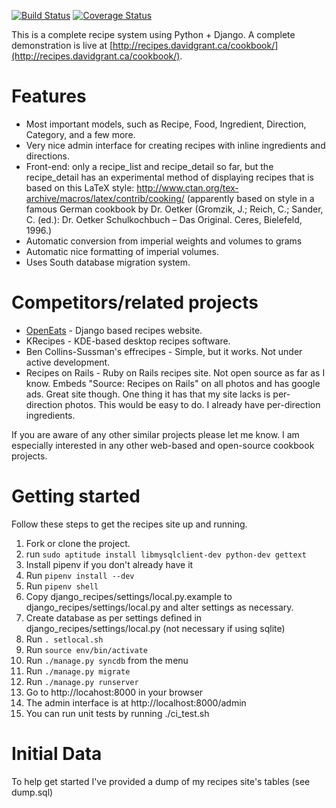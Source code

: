 [![Build Status](https://travis-ci.org/dgrant/django_recipes.png)](https://travis-ci.org/dgrant/django_recipes) [![Coverage Status](https://coveralls.io/repos/dgrant/django_recipes/badge.png)](https://coveralls.io/r/dgrant/django_recipes)

This is a complete recipe system using Python + Django. A complete demonstration is live at [http://recipes.davidgrant.ca/cookbook/](http://recipes.davidgrant.ca/cookbook/).

Features
========

* Most important models, such as Recipe, Food, Ingredient, Direction, Category, and a few more.
* Very nice admin interface for creating recipes with inline ingredients and directions.
* Front-end: only a recipe_list and recipe_detail so far, but the recipe_detail has an experimental method of displaying recipes that is based on this LaTeX style: http://www.ctan.org/tex-archive/macros/latex/contrib/cooking/ (apparently based on style in a famous German cookbook by Dr. Oetker (Gromzik, J.; Reich, C.; Sander, C. (ed.): Dr. Oetker Schulkochbuch – Das Original. Ceres, Bielefeld, 1996.)
* Automatic conversion from imperial weights and volumes to grams
* Automatic nice formatting of imperial volumes.
* Uses South database migration system.

Competitors/related projects
============================
* [OpenEats](https://github.com/qgriffith/OpenEats) - Django based recipes website. 
* KRecipes - KDE-based desktop recipes software.
* Ben Collins-Sussman's effrecipes - Simple, but it works. Not under active development.
* Recipes on Rails - Ruby on Rails recipes site. Not open source as far as I know. Embeds "Source: Recipes on Rails" on all photos and has google ads. Great site though. One thing it has that my site lacks is per-direction photos. This would be easy to do. I already have per-direction ingredients.

If you are aware of any other similar projects please let me know. I am especially interested in any other web-based and open-source cookbook projects.

Getting started
===============

Follow these steps to get the recipes site up and running.

1. Fork or clone the project.
1. run `sudo aptitude install libmysqlclient-dev python-dev gettext`
1. Install pipenv if you don't already have it
1. Run `pipenv install --dev`
1. Run `pipenv shell`
1. Copy django_recipes/settings/local.py.example to django_recipes/settings/local.py and alter settings as necessary.
1. Create database as per settings defined in django_recipes/settings/local.py (not necessary if using sqlite)
1. Run `. setlocal.sh`
1. Run `source env/bin/activate`
1. Run `./manage.py syncdb` from the menu
1. Run `./manage.py migrate`
1. Run `./manage.py runserver`
1. Go to http://locahost:8000 in your browser
1. The admin interface is at http://localhost:8000/admin
1. You can run unit tests by running ./ci_test.sh

Initial Data
============

To help get started I've provided a dump of my recipes site's tables (see dump.sql)

